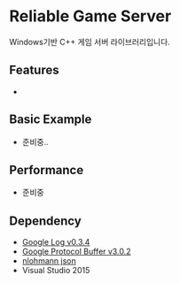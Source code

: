 # Reliable Game Server

Windows기반 C++ 게임 서버 라이브러리입니다.

## Features

* 

## Basic Example

* 준비중..


## Performance

* 준비중

## Dependency
* [Google Log v0.3.4](https://github.com/google/glog)
* [Google Protocol Buffer v3.0.2](https://github.com/google/protobuf)
* [nlohmann json](https://github.com/nlohmann/json)
* Visual Studio 2015
